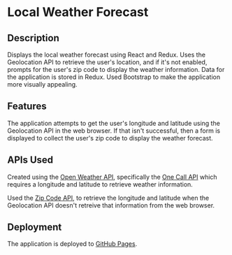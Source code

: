 # Local Weather Forecast

## Description

Displays the local weather forecast using React and Redux. Uses the Geolocation API to retrieve the user's location, and if it's not enabled, prompts for the user's zip code to display the weather information. Data for the application is stored in Redux. Used Bootstrap to make the application more visually appealing.

## Features

The application attempts to get the user's longitude and latitude using the Geolocation API in the web browser. If that isn't successful, then a form is displayed to collect the user's zip code to display the weather forecast.

## APIs Used

Created using the [Open Weather API](https://openweathermap.org/api/), specifically the [One Call API](https://openweathermap.org/api/one-call-api) which requires a longitude and latitude to retrieve weather information.

Used the [Zip Code API](http://www.zipcodeapi.com/API), to retrieve the longitude and latitude when the Geolocation API doesn't retreive that information from the web browser.

## Deployment 

The application is deployed to [GitHub Pages](https://mirfishe.github.io/weather-forecast/).
